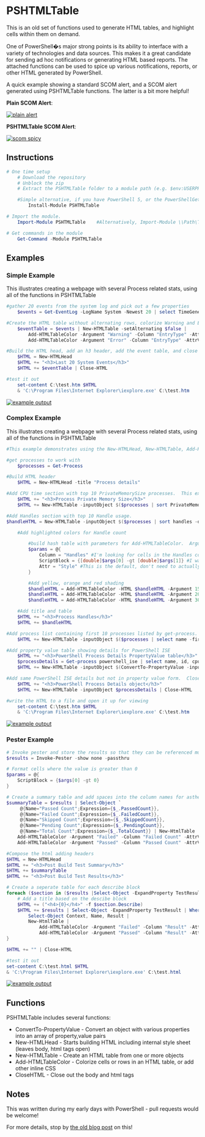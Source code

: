 PSHTMLTable
==============

This is an old set of functions used to generate HTML tables, and highlight cells within them on demand.

One of PowerShell�s major strong points is its ability to interface with a variety of technologies and data sources.  This makes it a great candidate for sending ad hoc notifications or generating HTML based reports.  The attached functions can be used to spice up various notifications, reports, or other HTML generated by PowerShell.

A quick example showing a standard SCOM alert, and a SCOM alert generated using PSHTMLTable functions.  The latter is a bit more helpful!

**Plain SCOM Alert**:

[![plain alert](/Media/scom_plain.png)](/Media/scom_plain.png)

**PSHTMLTable SCOM Alert**:

[![scom spicy](/Media/scom_spicy.png)](/Media/scom_spicy.png)

## Instructions

```powershell
# One time setup
    # Download the repository
    # Unblock the zip
    # Extract the PSHTMLTable folder to a module path (e.g. $env:USERPROFILE\Documents\WindowsPowerShell\Modules\)

    #Simple alternative, if you have PowerShell 5, or the PowerShellGet module:
        Install-Module PSHTMLTable

# Import the module.
    Import-Module PSHTMLTable    #Alternatively, Import-Module \\Path\To\PSHTMLTable

# Get commands in the module
    Get-Command -Module PSHTMLTable
```

## Examples

### Simple Example

This illustrates creating a webpage with several Process related stats, using all of the functions in PSHTMLTable

```powershell
#gather 20 events from the system log and pick out a few properties
    $events = Get-EventLog -LogName System -Newest 20 | select TimeGenerated, Index, EntryType, UserName, Message

#Create the HTML table without alternating rows, colorize Warning and Error messages, highlighting the whole row.
    $eventTable = $events | New-HTMLTable -setAlternating $false |
        Add-HTMLTableColor -Argument "Warning" -Column "EntryType" -AttrValue "background-color:#FFCC66;" -WholeRow |
        Add-HTMLTableColor -Argument "Error" -Column "EntryType" -AttrValue "background-color:#FFCC99;" -WholeRow

#Build the HTML head, add an h3 header, add the event table, and close out the HTML
    $HTML = New-HTMLHead
    $HTML += "<h3>Last 20 System Events</h3>"
    $HTML += $eventTable | Close-HTML

#test it out
    set-content C:\test.htm $HTML
    & 'C:\Program Files\Internet Explorer\iexplore.exe' C:\test.htm
```

[![example output](/Media/e2_events.png)](/Media/e2_events.png)

### Complex Example

This illustrates creating a webpage with several Process related stats, using all of the functions in PSHTMLTable

```powershell
#This example demonstrates using the New-HTMLHead, New-HTMLTable, Add-HTMLTableColor, ConvertTo-PropertyValue and Close-HTML functions

#get processes to work with
    $processes = Get-Process

#Build HTML header
    $HTML = New-HTMLHead -title "Process details"

#Add CPU time section with top 10 PrivateMemorySize processes.  This example does not highlight any particular cells
    $HTML += "<h3>Process Private Memory Size</h3>"
    $HTML += New-HTMLTable -inputObject $($processes | sort PrivateMemorySize -Descending | select name, PrivateMemorySize -first 10)

#Add Handles section with top 10 Handle usage.
$handleHTML = New-HTMLTable -inputObject $($processes | sort handles -descending | select Name, Handles -first 10)

    #Add highlighted colors for Handle count

        #build hash table with parameters for Add-HTMLTableColor.  Argument and AttrValue will be modified each time we run this.
        $params = @{
            Column = "Handles" #I'm looking for cells in the Handles column
            ScriptBlock = {[double]$args[0] -gt [double]$args[1]} #I want to highlight if the cell (args 0) is greater than the argument parameter (arg 1)
            Attr = "Style" #This is the default, don't need to actually specify it here
        }

        #Add yellow, orange and red shading
        $handleHTML = Add-HTMLTableColor -HTML $handleHTML -Argument 1500 -attrValue "background-color:#FFFF99;" @params
        $handleHTML = Add-HTMLTableColor -HTML $handleHTML -Argument 2000 -attrValue "background-color:#FFCC66;" @params
        $handleHTML = Add-HTMLTableColor -HTML $handleHTML -Argument 3000 -attrValue "background-color:#FFCC99;" @params

    #Add title and table
    $HTML += "<h3>Process Handles</h3>"
    $HTML += $handleHTML

#Add process list containing first 10 processes listed by get-process.  This example does not highlight any particular cells
    $HTML += New-HTMLTable -inputObject $($processes | select name -first 10 ) -listTableHead "Random Process Names"

#Add property value table showing details for PowerShell ISE
    $HTML += "<h3>PowerShell Process Details PropertyValue table</h3>"
    $processDetails = Get-process powershell_ise | select name, id, cpu, handles, workingset, PrivateMemorySize, Path -first 1
    $HTML += New-HTMLTable -inputObject $(ConvertTo-PropertyValue -inputObject $processDetails)

#Add same PowerShell ISE details but not in property value form.  Close the HTML
    $HTML += "<h3>PowerShell Process Details object</h3>"
    $HTML += New-HTMLTable -inputObject $processDetails | Close-HTML

#write the HTML to a file and open it up for viewing
    set-content C:\test.htm $HTML
    & 'C:\Program Files\Internet Explorer\iexplore.exe' C:\test.htm
```

[![example output](/Media/e1_process.png)](/Media/e1_process.png)


### Pester Example
```powershell
# Invoke pester and store the results so that they can be referenced multiple times
$results = Invoke-Pester -show none -passthru

# Format cells where the value is greater than 0
$params = @{
    ScriptBlock = {$args[0] -gt 0}
}

# Create a summary table and add spaces into the column names for asthetics, adding colours for passed and failed tests
$summaryTable = $results | Select-Object `
     @{Name="Passed Count";Expression={$_.PassedCount}},
     @{Name="Failed Count";Expression={$_.FailedCount}},
     @{Name="Skipped Count";Expression={$_.SkippedCount}},
     @{Name="Pending Count";Expression={$_.PendingCount}},
     @{Name="Total Count";Expression={$_.TotalCount}} | New-HtmlTable |
    Add-HTMLTableColor -Argument "Failed" -Column "Failed Count" -AttrValue "background-color:#ffb3b3;" @params |
    Add-HTMLTableColor -Argument "Passed" -Column "Passed Count" -AttrValue "background-color:#c6ffb3;" @params

#Compose the html adding headers
$HTML = New-HTMLHead
$HTML += "<h3>Post Build Test Summary</h3>"
$HTML += $summaryTable
$HTML += "<h3>Post Build Test Results</h3>"

# Create a seperate table for each describe block
foreach ($section in ($results |Select-Object -ExpandProperty TestResult | Select-Object Describe -Unique)) {
    # Add a title based on the descibe block
    $HTML += ("<h4>{0}</h4>" -f $section.Describe)
    $HTML += $results | Select-Object -ExpandProperty TestResult | Where-Object -FilterScript { $_.Describe -eq $section.Describe } |
        Select-Object Context, Name, Result |
        New-HtmlTable |
            Add-HTMLTableColor -Argument "Failed" -Column "Result" -AttrValue "background-color:#ffb3b3;" |
            Add-HTMLTableColor -Argument "Passed" -Column "Result" -AttrValue "background-color:#c6ffb3;"
}

$HTML += "" | Close-HTML

#test it out
set-content C:\test.html $HTML
& 'C:\Program Files\Internet Explorer\iexplore.exe' C:\test.html
```

[![example output](/Media/pester_advanced.png)](/Media/pester_advanced.png)

## Functions

PSHTMLTable includes several functions:

* ConvertTo-PropertyValue - Convert an object with various properties into an array of property,value pairs
* New-HTMLHead - Starts building HTML including internal style sheet (leaves body, html tags open)
* New-HTMLTable - Create an HTML table from one or more objects
* Add-HTMLTableColor - Colorize cells or rows in an HTML table, or add other inline CSS
* CloseHTML - Close out the body and html tags

## Notes

This was written during my early days with PowerShell - pull requests would be welcome!

For more details, stop by [the old blog post](http://ramblingcookiemonster.wordpress.com/2013/08/06/powershell-and-tables/) on this!